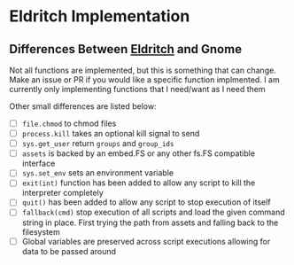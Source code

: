 # Eldritch Implementation

## Differences Between [Eldritch](https://docs.realm.pub/user-guide/eldritch) and Gnome
Not all functions are implemented, but this is something that can change. Make an issue or PR if you would like a specific function implmented. I am currently only implementing functions that I need/want as I need them

Other small differences are listed below:
- [ ] `file.chmod` to chmod files
- [ ] `process.kill` takes an optional kill signal to send
- [ ] `sys.get_user` return `groups` and `group_ids`
- [ ] `assets` is backed by an embed.FS or any other fs.FS compatible interface
- [ ] `sys.set_env` sets an environment variable
- [ ] `exit(int)` function has been added to allow any script to kill the interpreter completely
- [ ] `quit()` has been added to allow any script to stop execution of itself
- [ ] `fallback(cmd)` stop execution of all scripts and load the given command string in place. First trying the path from assets and falling back to the filesystem 
- [ ] Global variables are preserved across script executions allowing for data to be passed around